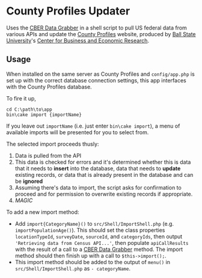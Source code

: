 County Profiles Updater
=======================

Uses the [CBER Data Grabber](https://github.com/BallStateCBER/cber-data-grabber) in a shell script
to pull US federal data from various APIs and update the [County Profiles](http://profiles.cberdata.org)
website, produced by [Ball State University](http://bsu.edu)'s
[Center for Business and Economic Research](http://cberdata.org).

Usage
-----

When installed on the same server as County Profiles and `config/app.php` is set up with the correct
database connection settings, this app interfaces with the County Profiles database.

To fire it up,

    cd C:\path\to\app
    bin\cake import {importName}

If you leave out `importName` (i.e. just enter `bin\cake import`), a menu of available imports will be
presented for you to select from.

The selected import proceeds thusly:

1. Data is pulled from the API
2. This data is checked for errors and it's determined whether this is data that
it needs to **insert** into the database, data that needs to **update** existing records,
or data that is already present in the database and can be **ignored**
3. Assuming there's data to import, the script asks for confirmation to proceed and
for permission to overwrite existing records if appropriate.
4. *MAGIC*

To add a new import method:

- Add `import{CategoryName}()` to `src/Shell/ImportShell.php` (e.g. `importPopulationAge()`).
This should set the class properties `locationTypeId`, `surveyDate`, `sourceId`, and `categoryIds`,
then output `'Retrieving data from Census API...'`, then populate `apiCallResults` with the
result of a call to a [CBER Data Grabber](https://github.com/BallStateCBER/cber-data-grabber)
method. The import method should then finish up with a call to `$this->import();`.
- This import method should be added to the output of `menu()` in `src/Shell/ImportShell.php`
as `- categoryName`.
